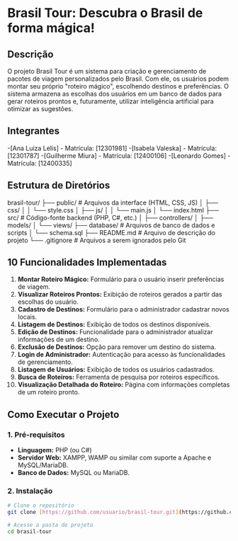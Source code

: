 # Brasil Tour: Descubra o Brasil de forma mágica!

## Descrição
O projeto Brasil Tour é um sistema para criação e gerenciamento de pacotes de viagem personalizados pelo Brasil. Com ele, os usuários podem montar seu próprio "roteiro mágico", escolhendo destinos e preferências. O sistema armazena as escolhas dos usuários em um banco de dados para gerar roteiros prontos e, futuramente, utilizar inteligência artificial para otimizar as sugestões.

## Integrantes
-[Ana Luiza Lelis] - Matrícula: [12301981]
-[Isabela Valeska] - Matrícula: [12301787]
-[Guilherme Miura] - Matrícula: [12400106]
-[Leonardo Gomes] - Matrícula: [12400335]

## Estrutura de Diretórios
brasil-tour/
├── public/                 # Arquivos da interface (HTML, CSS, JS)
│   ├── css/
│   │   └── style.css
│   ├── js/
│   │   └── main.js
│   └── index.html
├── src/                    # Código-fonte backend (PHP, C#, etc.)
│   ├── controllers/
│   ├── models/
│   └── views/
├── database/               # Arquivos de banco de dados e scripts
│   └── schema.sql
├── README.md               # Arquivo de descrição do projeto
└── .gitignore              # Arquivos a serem ignorados pelo Git

## 10 Funcionalidades Implementadas

1.  **Montar Roteiro Mágico:** Formulário para o usuário inserir preferências de viagem.
2.  **Visualizar Roteiros Prontos:** Exibição de roteiros gerados a partir das escolhas do usuário.
3.  **Cadastro de Destinos:** Formulário para o administrador cadastrar novos locais.
4.  **Listagem de Destinos:** Exibição de todos os destinos disponíveis.
5.  **Edição de Destinos:** Funcionalidade para o administrador atualizar informações de um destino.
6.  **Exclusão de Destinos:** Opção para remover um destino do sistema.
7.  **Login de Administrador:** Autenticação para acesso às funcionalidades de gerenciamento.
8.  **Listagem de Usuários:** Exibição de todos os usuários cadastrados.
9.  **Busca de Roteiros:** Ferramenta de pesquisa por roteiros específicos.
10. **Visualização Detalhada do Roteiro:** Página com informações completas de um roteiro pronto.

## Como Executar o Projeto

### 1. Pré-requisitos
- **Linguagem:** PHP (ou C#)
- **Servidor Web:** XAMPP, WAMP ou similar com suporte a Apache e MySQL/MariaDB.
- **Banco de Dados:** MySQL ou MariaDB.

### 2. Instalação
```bash
# Clone o repositório
git clone [https://github.com/usuario/brasil-tour.git](https://github.com/usuario/brasil-tour.git)

# Acesse a pasta do projeto
cd brasil-tour
